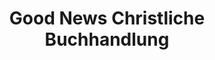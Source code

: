 ---
title: "Good News Christliche Buchhandlung"
url: /landshut/good-news-christliche-buchhandlung/
shop: Bücher
---